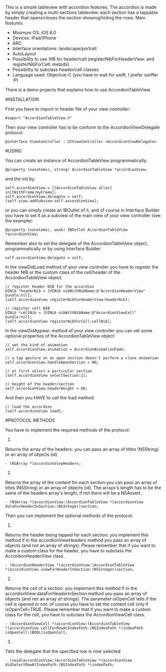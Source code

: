 This is a simple tableview with accordion features. The accordion is made by simply creating a multi-sections tableview: each section has a tappable header that opens/closes the section showing/hiding the rows.
Main features:

- Minimum OS: iOS 6.0
- Devices: iPad/iPhone
- ARC
- Interface orientations: landscape/portrait
- AutoLayout
- Possibility to use XIB for header/cell (registerNibForHeaderView: and registerNibForCell: metods)
- Possibility to subclass header/cell classes
- Language used: Objective-C (you have to wait for swift, I prefer swiffer :P)

There is a demo projects that explains how to use AccordionTableView.

#INSTALLATION

First you have to import in header file of your view controller:

`#import "AccordionTableView.h"`

Then your view controller has to be conform to the AccordionViewDelegate protocol:

`@interface ViewController : UIViewController <AccordionViewDelegate>`

#USING

You can create an instance of AccordionTableView programmatically:

`@property (nonatomic, strong) AccordionTableView *accordionView;`

and the init by:

```
self.accordionView = [[AccordionTableView alloc] initWithFrame:myFrame];
self.accordionView.delegate = self;
[self.view addSubview:self.accordionView];
```

or you can simply create an IBOutlet of it, and of course in Interface Builder you have to set it as a subview of the main view of your view controller (see the example):

`@property (nonatomic, weak) IBOutlet AccordionTableView *accordionView;`

Remember also to set the delegate of the AccordionTableView object, programmatically or by using Interface Builder:

`self.accordionView.delegate = self;`

In the viewDidLoad method of your view controller you have to register the header NIB or the custom class of the cell/header of the AccordionTableView object:

```
// register header NIB for the accordion
UINib *headerNib = [UINib nibWithNibName:@"AccordionHeaderView" bundle:nil];
[self.accordionView registerNibForHeaderView:headerNib];
	
// register cell NIB
UINib *cellNib = [UINib nibWithNibName:@"AccordionViewCell" bundle:nil];
[self.accordionView registerNibForCell:cellNib];
```

In the viewDidAppear: method of your view controller you can set some optional properties of the AccordionTableView object:

```
// set the kind of animation
self.accordionView.animation = AccordionAnimationFade;
	
// a tap gesture on an open section doesn't perform a close animation
self.accordionView.handleOpenSection = NO;
	
// at first select a particular section
[self.accordionView selectSection:1];
	
// height of the header/section
self.accordionView.headerHeight = 60;
```

And then you HAVE to call the load method:

```
// load the accordion
[self.accordionView load];
```

#PROTOCOL METHODS

You have to implement the required methods of the protocol:

1.
Returns the array of the headers: you can pass an array of titles (NSString) or an array of objects (id)

`- (NSArray *)accordionViewHeaders;`

2.
Returns the array of the content for each section:you can pass an array of titles (NSString) or an array of objects (id).
The arrays's length has to be the same of the headers array's length, if not there will be a NSAssert.

`- (NSArray *)accordionView:(AccordionTableView *)accordionView dataForHeaderInSection:(NSInteger)section;`

Then you can implement the optional methods of the protocol:

1.
Returns the header being tapped for each section: you implement this method if in the accordionViewHeaders method you pass an array of objects (and not an array of strings).
Please remember that if you want to make a custom class for the header, you have to subclass the AccordionHeaderView class.

`- (AccordionHeaderView *)accordionView:(AccordionTableView *)accordionView viewForHeaderInSection:(NSInteger)section;`

2.
Returns the cell of a section: you implement this method if in the accordionView:dataForHeaderInSection method you pass an array of objects (and not an array of strings).
The parameter isOpenCell tells if the cell is opened or not: of course you have to set the content cell only if isOpenCell=TRUE.
Please remember that if you want to make a custom class for the cell, you have to subclass the AccordionViewCell class.

`- (AccordionViewCell *)accordionView:(AccordionTableView *)accordionView cellForRowAtIndexPath:(NSIndexPath *)indexPath isOpenCell:(BOOL)isOpenCell;`

3.
Tells the delegate that the specified row is now selected

`- (void)accordionView:(AccordionTableView *)accordionView didSelectRowAtIndexPath:(NSIndexPath *)indexPath;`
